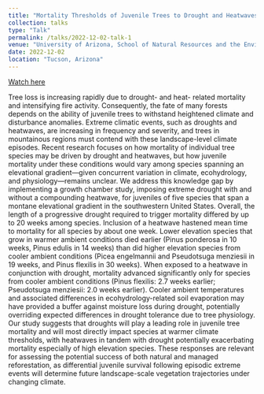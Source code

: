 ```yaml
---
title: "Mortality Thresholds of Juvenile Trees to Drought and Heatwaves: Implications for Forest Regeneration across a Landscape Gradient"
collection: talks
type: "Talk"
permalink: /talks/2022-12-02-talk-1
venue: "University of Arizona, School of Natural Resources and the Environment"
date: 2022-12-02
location: "Tucson, Arizona"
---
```


[Watch here](http://exampleurl.com)

Tree loss is increasing rapidly due to drought- and heat- related mortality and intensifying fire activity. Consequently, the fate of many forests depends on the ability of juvenile trees to withstand heightened climate and disturbance anomalies. Extreme climatic events, such as droughts and heatwaves, are increasing in frequency and severity, and trees in mountainous regions must contend with these landscape-level climate episodes. Recent research focuses on how mortality of individual tree species may be driven by drought and heatwaves, but how juvenile mortality under these conditions would vary among species spanning an elevational gradient—given concurrent variation in climate, ecohydrology, and physiology—remains unclear. We address this knowledge gap by implementing a growth chamber study, imposing extreme drought with and without a compounding heatwave, for juveniles of five species that span a montane elevational gradient in the southwestern United States. Overall, the length of a progressive drought required to trigger mortality differed by up to 20 weeks among species. Inclusion of a heatwave hastened mean time to mortality for all species by about one week. Lower elevation species that grow in warmer ambient conditions died earlier (Pinus ponderosa in 10 weeks, Pinus edulis in 14 weeks) than did higher elevation species from cooler ambient conditions (Picea engelmannii and Pseudotsuga menziesii in 19 weeks, and Pinus flexilis in 30 weeks). When exposed to a heatwave in conjunction with drought, mortality advanced significantly only for species from cooler ambient conditions (Pinus flexilis: 2.7 weeks earlier; Pseudotsuga menziesii: 2.0 weeks earlier). Cooler ambient temperatures and associated differences in ecohydrology-related soil evaporation may have provided a buffer against moisture loss during drought, potentially overriding expected differences in drought tolerance due to tree physiology. Our study suggests that droughts will play a leading role in juvenile tree mortality and will most directly impact species at warmer climate thresholds, with heatwaves in tandem with drought potentially exacerbating mortality especially of high elevation species. These responses are relevant for assessing the potential success of both natural and managed reforestation, as differential juvenile survival following episodic extreme events will determine future landscape-scale vegetation trajectories under changing climate.
